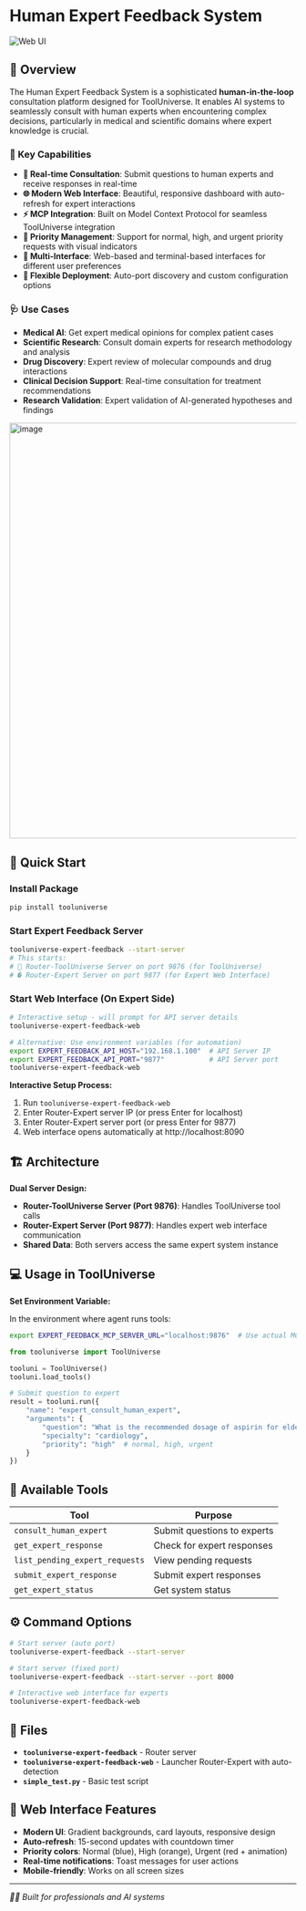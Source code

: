 # Human Expert Feedback System
![Web UI](ui.jpg)
## 📖 Overview

The Human Expert Feedback System is a sophisticated **human-in-the-loop** consultation platform designed for ToolUniverse. It enables AI systems to seamlessly consult with human experts when encountering complex decisions, particularly in medical and scientific domains where expert knowledge is crucial.

### 🎯 Key Capabilities

- **🔄 Real-time Consultation**: Submit questions to human experts and receive responses in real-time
- **🌐 Modern Web Interface**: Beautiful, responsive dashboard with auto-refresh for expert interactions
- **⚡ MCP Integration**: Built on Model Context Protocol for seamless ToolUniverse integration
- **🎨 Priority Management**: Support for normal, high, and urgent priority requests with visual indicators
- **📱 Multi-Interface**: Web-based and terminal-based interfaces for different user preferences
- **🔌 Flexible Deployment**: Auto-port discovery and custom configuration options

### 🩺 Use Cases

- **Medical AI**: Get expert medical opinions for complex patient cases
- **Scientific Research**: Consult domain experts for research methodology and analysis
- **Drug Discovery**: Expert review of molecular compounds and drug interactions
- **Clinical Decision Support**: Real-time consultation for treatment recommendations
- **Research Validation**: Expert validation of AI-generated hypotheses and findings

<img width="1504" height="729" alt="image" src="https://github.com/user-attachments/assets/f24229ca-fc6f-40ca-a0b4-073cf7df370f" />

## 🚀 Quick Start

### Install Package
```bash
pip install tooluniverse
```

### Start Expert Feedback Server
```bash
tooluniverse-expert-feedback --start-server
# This starts:
# 🔌 Router-ToolUniverse Server on port 9876 (for ToolUniverse)
# � Router-Expert Server on port 9877 (for Expert Web Interface)
```

### Start Web Interface (On Expert Side)
```bash
# Interactive setup - will prompt for API server details
tooluniverse-expert-feedback-web

# Alternative: Use environment variables (for automation)
export EXPERT_FEEDBACK_API_HOST="192.168.1.100"  # API Server IP
export EXPERT_FEEDBACK_API_PORT="9877"           # API Server port
tooluniverse-expert-feedback-web
```

**Interactive Setup Process:**
1. Run `tooluniverse-expert-feedback-web`
2. Enter Router-Expert server IP (or press Enter for localhost)
3. Enter Router-Expert server port (or press Enter for 9877)
4. Web interface opens automatically at http://localhost:8090

## 🏗️ Architecture

**Dual Server Design:**
- **Router-ToolUniverse Server (Port 9876)**: Handles ToolUniverse tool calls
- **Router-Expert Server (Port 9877)**: Handles expert web interface communication
- **Shared Data**: Both servers access the same expert system instance


## 💻 Usage in ToolUniverse

**Set Environment Variable:**

In the environment where agent runs tools:
```bash
export EXPERT_FEEDBACK_MCP_SERVER_URL="localhost:9876"  # Use actual MCP port
```

```python
from tooluniverse import ToolUniverse

tooluni = ToolUniverse()
tooluni.load_tools()

# Submit question to expert
result = tooluni.run({
    "name": "expert_consult_human_expert",
    "arguments": {
        "question": "What is the recommended dosage of aspirin for elderly patients?",
        "specialty": "cardiology",
        "priority": "high"  # normal, high, urgent
    }
})
```

## 🔧 Available Tools

| Tool | Purpose |
|------|---------|
| `consult_human_expert` | Submit questions to experts |
| `get_expert_response` | Check for expert responses |
| `list_pending_expert_requests` | View pending requests |
| `submit_expert_response` | Submit expert responses |
| `get_expert_status` | Get system status |

## ⚙️ Command Options

```bash
# Start server (auto port)
tooluniverse-expert-feedback --start-server

# Start server (fixed port)
tooluniverse-expert-feedback --start-server --port 8000

# Interactive web interface for experts
tooluniverse-expert-feedback-web
```

## 📁 Files

- **`tooluniverse-expert-feedback`** -  Router server
- **`tooluniverse-expert-feedback-web`** - Launcher Router-Expert with auto-detection
- **`simple_test.py`** - Basic test script

## 🎨 Web Interface Features

- **Modern UI**: Gradient backgrounds, card layouts, responsive design
- **Auto-refresh**: 15-second updates with countdown timer
- **Priority colors**: Normal (blue), High (orange), Urgent (red + animation)
- **Real-time notifications**: Toast messages for user actions
- **Mobile-friendly**: Works on all screen sizes

---

*🧑‍⚕️ Built for professionals and AI systems*
